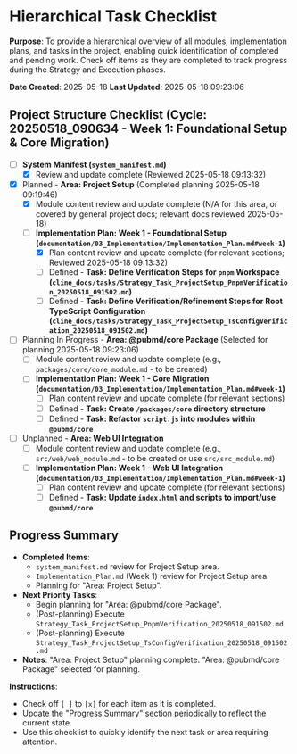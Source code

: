# Hierarchical Task Checklist

**Purpose**: To provide a hierarchical overview of all modules, implementation plans, and tasks in the project, enabling quick identification of completed and pending work. Check off items as they are completed to track progress during the Strategy and Execution phases.

**Date Created**: 2025-05-18
**Last Updated**: 2025-05-18 09:23:06

## Project Structure Checklist (Cycle: 20250518_090634 - Week 1: Foundational Setup & Core Migration)

- [ ] **System Manifest (`system_manifest.md`)**
  - [x] Review and update complete (Reviewed 2025-05-18 09:13:32)

- [x] Planned - **Area: Project Setup** (Completed planning 2025-05-18 09:19:46)
  - [x] Module content review and update complete (N/A for this area, or covered by general project docs; relevant docs reviewed 2025-05-18)
  - [ ] **Implementation Plan: Week 1 - Foundational Setup (`documentation/03_Implementation/Implementation_Plan.md#week-1`)**
    - [x] Plan content review and update complete (for relevant sections; Reviewed 2025-05-18 09:13:32)
    - [ ] Defined - **Task: Define Verification Steps for `pnpm` Workspace (`cline_docs/tasks/Strategy_Task_ProjectSetup_PnpmVerification_20250518_091502.md`)**
    - [ ] Defined - **Task: Define Verification/Refinement Steps for Root TypeScript Configuration (`cline_docs/tasks/Strategy_Task_ProjectSetup_TsConfigVerification_20250518_091502.md`)**

- [ ] Planning In Progress - **Area: @pubmd/core Package** (Selected for planning 2025-05-18 09:23:06)
  - [ ] Module content review and update complete (e.g., `packages/core/core_module.md` - to be created)
  - [ ] **Implementation Plan: Week 1 - Core Migration (`documentation/03_Implementation/Implementation_Plan.md#week-1`)**
    - [ ] Plan content review and update complete (for relevant sections)
    - [ ] Defined - **Task: Create `/packages/core` directory structure**
    - [ ] Defined - **Task: Refactor `script.js` into modules within `@pubmd/core`**

- [ ] Unplanned - **Area: Web UI Integration**
  - [ ] Module content review and update complete (e.g., `src/web/web_module.md` - to be created or use `src/src_module.md`)
  - [ ] **Implementation Plan: Week 1 - Web UI Integration (`documentation/03_Implementation/Implementation_Plan.md#week-1`)**
    - [ ] Plan content review and update complete (for relevant sections)
    - [ ] Defined - **Task: Update `index.html` and scripts to import/use `@pubmd/core`**

## Progress Summary
- **Completed Items**: 
  - `system_manifest.md` review for Project Setup area.
  - `Implementation_Plan.md` (Week 1) review for Project Setup area.
  - Planning for "Area: Project Setup".
- **Next Priority Tasks**: 
  - Begin planning for "Area: @pubmd/core Package".
  - (Post-planning) Execute `Strategy_Task_ProjectSetup_PnpmVerification_20250518_091502.md`
  - (Post-planning) Execute `Strategy_Task_ProjectSetup_TsConfigVerification_20250518_091502.md`
- **Notes**: "Area: Project Setup" planning complete. "Area: @pubmd/core Package" selected for planning.

**Instructions**:
- Check off `[ ]` to `[x]` for each item as it is completed.
- Update the "Progress Summary" section periodically to reflect the current state.
- Use this checklist to quickly identify the next task or area requiring attention.